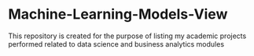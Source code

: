 # Machine-Learning-Models-View
This repository is created for the purpose of listing my academic projects performed related to data science and business analytics modules
